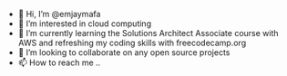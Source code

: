 - 👋 Hi, I’m @emjaymafa
- 👀 I’m interested in cloud computing 
- 🌱 I’m currently learning the Solutions Architect Associate course with AWS and refreshing my coding skills with freecodecamp.org
- 💞️ I’m looking to collaborate on any open source projects 
- 📫 How to reach me ..

<!---
emjaymafa/emjaymafa is a ✨ special ✨ repository because its `README.md` (this file) appears on your GitHub profile.
You can click the Preview link to take a look at your changes.
--->
